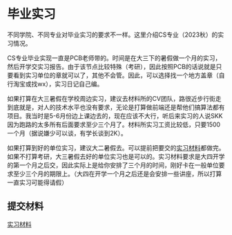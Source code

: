# 毕业实习

不同学院、不同专业对毕业实习的要求不一样。这里介绍CS专业（2023秋）的实习情况。

CS专业毕业实现一直是PCB老师带的。时间是在大三下的暑假做一个月的实习，然后开学交实习报告。由于该节点比较特殊（考研），因此按照PCB的话说就是只要看到实习单位的章就可以了，其他不会管。因此，可以选择找一个地方盖章（自行淘宝或找wx），实习日记自己编。

如果打算在大三暑假在学校周边实习，建议去材料所的CV团队，路很近步行街走到底就是，对人的技术水平也没有要求，无论是打算做前端还是帮他们搞算法都有项目。我当时是5-6月份边上课边去的，现在应该不大行，听后来实习的人说SKK因为跑路的太多所有后面要求至少三个月了。材料所实习工资比较低，只要1500一个月（据说嫌少可以谈，有学长谈到2K）。

如果打算到好的单位实习，建议大二暑假去。可以提前把要交的[实习材料](intern.zip)都做完。如果不打算考研，大三暑假去好的单位实习也是可以的。实习材料要求是大四开学的第一个月之后交，因此实际上是给你安排了三个月的时间，刚好卡在一般单位要求至少三个月的期限上。（大四在开学一个月之后还是会安排一些讲座，所以打算一直实习可能得请假）

## 提交材料

[实习材料](intern.zip)





